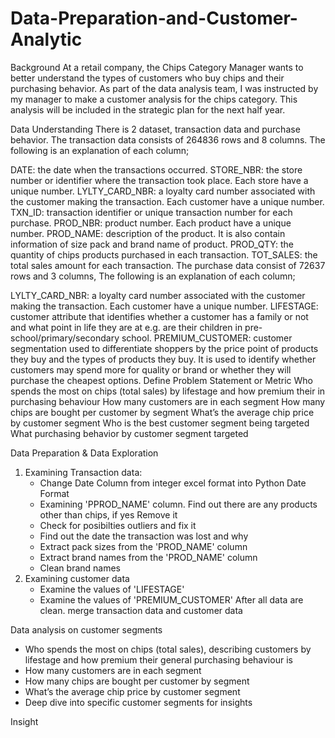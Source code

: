 # Data-Preparation-and-Customer-Analytic

Background
At a retail company, the Chips Category Manager wants to better understand the types of customers who buy chips and their purchasing behavior. As part of the data analysis team, I was instructed by my manager to make a customer analysis for the chips category. This analysis will be included in the strategic plan for the next half year.

Data Understanding
There is 2 dataset, transaction data and purchase behavior. The transaction data consists of 264836 rows and 8 columns. The following is an explanation of each column;

DATE: the date when the transactions occurred.
STORE_NBR: the store number or identifier where the transaction took place. Each store have a unique number.
LYLTY_CARD_NBR: a loyalty card number associated with the customer making the transaction. Each customer have a unique number.
TXN_ID: transaction identifier or unique transaction number for each purchase.
PROD_NBR: product number. Each product have a unique number.
PROD_NAME: description of the product. It is also contain information of size pack and brand name of product.
PROD_QTY: the quantity of chips products purchased in each transaction.
TOT_SALES: the total sales amount for each transaction.
The purchase data consist of 72637 rows and 3 columns, The following is an explanation of each column;

LYLTY_CARD_NBR: a loyalty card number associated with the customer making the transaction. Each customer have a unique number.
LIFESTAGE: customer attribute that identifies whether a customer has a family or not and what point in life they are at e.g. are their children in pre-school/primary/secondary school.
PREMIUM_CUSTOMER: customer segmentation used to differentiate shoppers by the price point of products they buy and the types of products they buy. It is used to identify whether customers may spend more for quality or brand or whether they will purchase the cheapest options.
Define Problem Statement or Metric
Who spends the most on chips (total sales) by lifestage and how premium their in purchasing behaviour
How many customers are in each segment
How many chips are bought per customer by segment
What’s the average chip price by customer segment
Who is the best customer segment being targeted
What purchasing behavior by customer segment targeted

Data Preparation & Data Exploration
1. Examining Transaction data:
   - Change Date Column from integer excel format into Python Date Format
   - Examining 'PPROD_NAME' column. Find out there are any products other than chips, if yes Remove it
   - Check for posibilties outliers and fix it
   - Find out the date the transaction was lost and why
   - Extract pack sizes from the 'PROD_NAME' column
   - Extract brand names from the 'PROD_NAME' column
   - Clean brand names     
2. Examining customer data
   - Examine the values of 'LIFESTAGE'
   - Examine the values of 'PREMIUM_CUSTOMER'
After all data are clean. merge transaction data and customer data

Data analysis on customer segments
- Who spends the most on chips (total sales), describing customers by lifestage and how premium their general purchasing behaviour is
- How many customers are in each segment
- How many chips are bought per customer by segment
- What’s the average chip price by customer segment
- Deep dive into specific customer segments for insights

Insight

